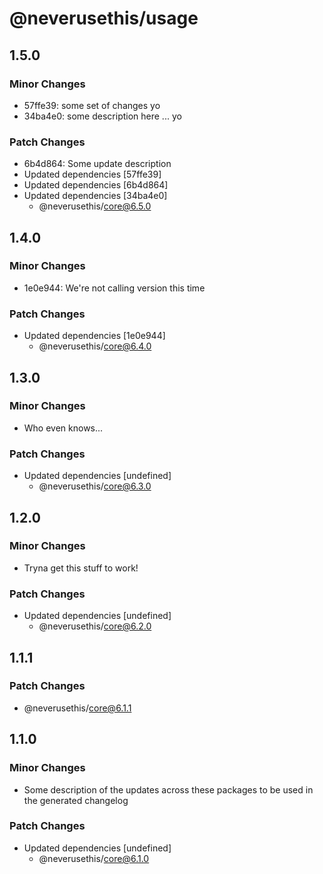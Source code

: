 # @neverusethis/usage

## 1.5.0

### Minor Changes

- 57ffe39: some set of changes yo
- 34ba4e0: some description here ... yo

### Patch Changes

- 6b4d864: Some update description
- Updated dependencies [57ffe39]
- Updated dependencies [6b4d864]
- Updated dependencies [34ba4e0]
  - @neverusethis/core@6.5.0

## 1.4.0

### Minor Changes

- 1e0e944: We're not calling version this time

### Patch Changes

- Updated dependencies [1e0e944]
  - @neverusethis/core@6.4.0

## 1.3.0

### Minor Changes

- Who even knows...

### Patch Changes

- Updated dependencies [undefined]
  - @neverusethis/core@6.3.0

## 1.2.0

### Minor Changes

- Tryna get this stuff to work!

### Patch Changes

- Updated dependencies [undefined]
  - @neverusethis/core@6.2.0

## 1.1.1

### Patch Changes

- @neverusethis/core@6.1.1

## 1.1.0

### Minor Changes

- Some description of the updates across these packages to be used in the generated changelog

### Patch Changes

- Updated dependencies [undefined]
  - @neverusethis/core@6.1.0
